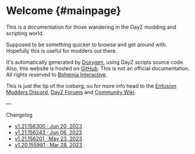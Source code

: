 Welcome {#mainpage}
============

<div id="bigger"></div>

This is a documentation for those wandering in the DayZ modding and scripting world.

Supposed to be something quicker to browse and get around with. Hopefully this is useful for modders out there.

It's automatically generated by [Doxygen](https://www.doxygen.nl/), using DayZ scripts source code. Also, this website is hosted on [GitHub](https://github.com/podrivo/dayz-docs). This is not an official documentation. All rights reserved to [Bohemia Interactive](https://www.bohemia.net/).

This is just the tip of the iceberg, so for more info head to the [Enfusion Modders Discord](https://discord.gg/enfusionmodders), [DayZ Forums](https://forums.dayz.com/) and [Community Wiki](https://community.bistudio.com/wiki/Main_Page).

—

Changelog
- [v1.21.156300 · Jun 20, 2023](https://forums.dayz.com/topic/254893-stable-update-121/?page=3&tab=comments#comment-2486208)
- [v1.21.156243 · Jun 06, 2023](https://forums.dayz.com/topic/254893-stable-update-121/?page=2&tab=comments#comment-2485977)
- [v1.21.156201 · May 23, 2023](https://forums.dayz.com/topic/254893-stable-update-121/)
- [v1.20.155981 · Mar 28, 2023](https://forums.dayz.com/topic/254301-stable-update-120/?page=6&tab=comments#comment-2484819)
